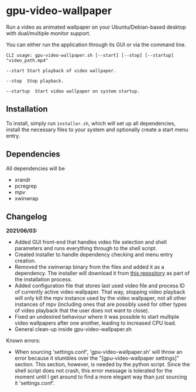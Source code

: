 # gpu-video-wallpaper

Run a video as animated wallpaper on your Ubuntu/Debian-based desktop with dual/multiple monitor support.

You can either run the application through its GUI or via the command line.

````
CLI usage: gpu-video-wallpaper.sh [--start] [--stop] [--startup] "video_path.mp4"

--start Start playback of video wallpaper. 

--stop  Stop playback.

--startup  Start video wallpaper on system startup.
````

## Installation

To install, simply run `ìnstaller.sh`, which will set up all dependencies, install the necessary files to your system and optionally create a start menu entry.

## Dependencies

All dependencies will be 

- xrandr
- pcregrep
- mpv
- xwinwrap

## Changelog

**2021/06/03:**

* Added GUI front-end that handles video file selection and shell parameters and runs everything through to the shell script.
* Created installer to handle dependency checking and menu entry creation.
* Removed the xwinwrap binary from the files and added it as a dependency. The installer will download it from [this repository](https://github.com/mmhobi7/xwinwrap/releases/tag/v0.9) as part of the installation process.
* Added configuration file that stores last used video file and process ID of currently active video wallpaper. That way, stopping video playback will only kill the mpv instance used by the video wallpaper, not all other instances of mpv (including ones that are possibly used for other types of video playback that the user does not want to close).
* Fixed an undesired behaviour where it was possible to start multiple video wallpapers after one another, leading to increased CPU load.
* General clean-up inside gpu-video-wallpaper.sh

Known errors:

* When sourcing 'settings.conf', 'gpu-video-wallpaper.sh' will throw an error because it stumbles over the "\[gpu-video-wallpaper settings\]" section. This section, however, is needed by the python script. Since the shell script does not crash, this error message is tolerated for the moment until I get around to find a more elegant way than just sourcing it 'settings.conf'.
